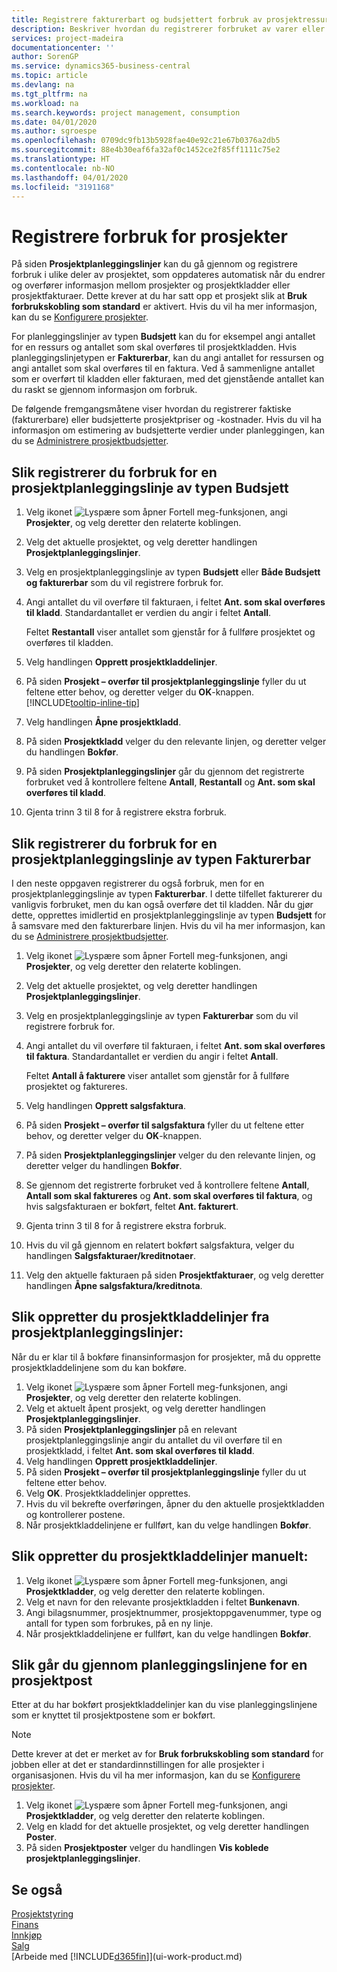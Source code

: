 ```yaml
---
title: Registrere fakturerbart og budsjettert forbruk av prosjektressurser | Microsoft-dokumentasjon
description: Beskriver hvordan du registrerer forbruket av varer eller ressurser på prosjekter for å forenkle prosjektstyring.
services: project-madeira
documentationcenter: ''
author: SorenGP
ms.service: dynamics365-business-central
ms.topic: article
ms.devlang: na
ms.tgt_pltfrm: na
ms.workload: na
ms.search.keywords: project management, consumption
ms.date: 04/01/2020
ms.author: sgroespe
ms.openlocfilehash: 0709dc9fb13b5928fae40e92c21e67b0376a2db5
ms.sourcegitcommit: 88e4b30eaf6fa32af0c1452ce2f85ff1111c75e2
ms.translationtype: HT
ms.contentlocale: nb-NO
ms.lasthandoff: 04/01/2020
ms.locfileid: "3191168"
---
```

# <a name="record-usage-for-jobs"></a>Registrere forbruk for prosjekter
På siden **Prosjektplanleggingslinjer** kan du gå gjennom og registrere forbruk i ulike deler av prosjektet, som oppdateres automatisk når du endrer og overfører informasjon mellom prosjekter og prosjektkladder eller prosjektfakturaer. Dette krever at du har satt opp et prosjekt slik at **Bruk forbrukskobling som standard** er aktivert. Hvis du vil ha mer informasjon, kan du se [Konfigurere prosjekter](projects-how-setup-jobs.md).  

For planleggingslinjer av typen **Budsjett** kan du for eksempel angi antallet for en ressurs og antallet som skal overføres til prosjektkladden. Hvis planleggingslinjetypen er **Fakturerbar**, kan du angi antallet for ressursen og angi antallet som skal overføres til en faktura. Ved å sammenligne antallet som er overført til kladden eller fakturaen, med det gjenstående antallet kan du raskt se gjennom informasjon om forbruk.

De følgende fremgangsmåtene viser hvordan du registrerer faktiske (fakturerbare) eller budsjetterte prosjektpriser og -kostnader. Hvis du vil ha informasjon om estimering av budsjetterte verdier under planleggingen, kan du se [Administrere prosjektbudsjetter](projects-how-manage-budgets.md).

## <a name="to-record-usage-for-a-job-planning-line-of-type-budget"></a>Slik registrerer du forbruk for en prosjektplanleggingslinje av typen Budsjett
1. Velg ikonet ![Lyspære som åpner Fortell meg-funksjonen](media/ui-search/search_small.png "Fortell hva du vil gjøre"), angi **Prosjekter**, og velg deretter den relaterte koblingen.  
2. Velg det aktuelle prosjektet, og velg deretter handlingen **Prosjektplanleggingslinjer**.
3. Velg en prosjektplanleggingslinje av typen **Budsjett** eller **Både Budsjett og fakturerbar** som du vil registrere forbruk for.
4. Angi antallet du vil overføre til fakturaen, i feltet **Ant. som skal overføres til kladd**. Standardantallet er verdien du angir i feltet **Antall**.

    Feltet **Restantall** viser antallet som gjenstår for å fullføre prosjektet og overføres til kladden.  
5. Velg handlingen **Opprett prosjektkladdelinjer**.
6. På siden **Prosjekt – overfør til prosjektplanleggingslinje** fyller du ut feltene etter behov, og deretter velger du **OK**-knappen. [!INCLUDE[tooltip-inline-tip](includes/tooltip-inline-tip_md.md)]
7. Velg handlingen **Åpne prosjektkladd**.  
8. På siden **Prosjektkladd** velger du den relevante linjen, og deretter velger du handlingen **Bokfør**.
9. På siden **Prosjektplanleggingslinjer** går du gjennom det registrerte forbruket ved å kontrollere feltene **Antall**, **Restantall** og **Ant. som skal overføres til kladd**.  
10. Gjenta trinn 3 til 8 for å registrere ekstra forbruk.  

## <a name="to-record-usage-for-a-job-planning-line-of-type-billable"></a>Slik registrerer du forbruk for en prosjektplanleggingslinje av typen Fakturerbar
I den neste oppgaven registrerer du også forbruk, men for en prosjektplanleggingslinje av typen **Fakturerbar**. I dette tilfellet fakturerer du vanligvis forbruket, men du kan også overføre det til kladden. Når du gjør dette, opprettes imidlertid en prosjektplanleggingslinje av typen **Budsjett** for å samsvare med den fakturerbare linjen. Hvis du vil ha mer informasjon, kan du se [Administrere prosjektbudsjetter](projects-how-manage-budgets.md).

1. Velg ikonet ![Lyspære som åpner Fortell meg-funksjonen](media/ui-search/search_small.png "Fortell hva du vil gjøre"), angi **Prosjekter**, og velg deretter den relaterte koblingen.
2. Velg det aktuelle prosjektet, og velg deretter handlingen **Prosjektplanleggingslinjer**.  
3. Velg en prosjektplanleggingslinje av typen **Fakturerbar** som du vil registrere forbruk for.
4. Angi antallet du vil overføre til fakturaen, i feltet **Ant. som skal overføres til faktura**. Standardantallet er verdien du angir i feltet **Antall**.

    Feltet **Antall å fakturere** viser antallet som gjenstår for å fullføre prosjektet og faktureres.  
5. Velg handlingen **Opprett salgsfaktura**.
6. På siden **Prosjekt – overfør til salgsfaktura** fyller du ut feltene etter behov, og deretter velger du **OK**-knappen.
7. På siden **Prosjektplanleggingslinjer** velger du den relevante linjen, og deretter velger du handlingen **Bokfør**.
8. Se gjennom det registrerte forbruket ved å kontrollere feltene **Antall**, **Antall som skal faktureres** og **Ant. som skal overføres til faktura**, og hvis salgsfakturaen er bokført, feltet **Ant. fakturert**.
9. Gjenta trinn 3 til 8 for å registrere ekstra forbruk.  
10. Hvis du vil gå gjennom en relatert bokført salgsfaktura, velger du handlingen **Salgsfakturaer/kreditnotaer**.  
11. Velg den aktuelle fakturaen på siden **Prosjektfakturaer**, og velg deretter handlingen **Åpne salgsfaktura/kreditnota**.         

## <a name="to-create-job-journal-lines-from-job-planning-lines"></a>Slik oppretter du prosjektkladdelinjer fra prosjektplanleggingslinjer:
Når du er klar til å bokføre finansinformasjon for prosjekter, må du opprette prosjektkladdelinjene som du kan bokføre.

1. Velg ikonet ![Lyspære som åpner Fortell meg-funksjonen](media/ui-search/search_small.png "Fortell hva du vil gjøre"), angi **Prosjekter**, og velg deretter den relaterte koblingen.  
2. Velg et aktuelt åpent prosjekt, og velg deretter handlingen **Prosjektplanleggingslinjer**.  
3. På siden **Prosjektplanleggingslinjer** på en relevant prosjektplanleggingslinje angir du antallet du vil overføre til en prosjektkladd, i feltet **Ant. som skal overføres til kladd**.  
4. Velg handlingen **Opprett prosjektkladdelinjer**.
5. På siden **Prosjekt – overfør til prosjektplanleggingslinje** fyller du ut feltene etter behov.  
6. Velg **OK**. Prosjektkladdelinjer opprettes.
7. Hvis du vil bekrefte overføringen, åpner du den aktuelle prosjektkladden og kontrollerer postene.  
8. Når prosjektkladdelinjene er fullført, kan du velge handlingen **Bokfør**.  

## <a name="to-create-job-journal-lines-manually"></a>Slik oppretter du prosjektkladdelinjer manuelt:
1. Velg ikonet ![Lyspære som åpner Fortell meg-funksjonen](media/ui-search/search_small.png "Fortell hva du vil gjøre"), angi **Prosjektkladder**, og velg deretter den relaterte koblingen.  
2. Velg et navn for den relevante prosjektkladden i feltet **Bunkenavn**.  
3. Angi bilagsnummer, prosjektnummer, prosjektoppgavenummer, type og antall for typen som forbrukes, på en ny linje.  
4. Når prosjektkladdelinjene er fullført, kan du velge handlingen **Bokfør**.  

## <a name="to-review-planning-lines-for-a-job-ledger-entry"></a>Slik går du gjennom planleggingslinjene for en prosjektpost
Etter at du har bokført prosjektkladdelinjer kan du vise planleggingslinjene som er knyttet til prosjektpostene som er bokført.

> [!NOTE]  
>   Dette krever at det er merket av for **Bruk forbrukskobling som standard** for jobben eller at det er standardinnstillingen for alle prosjekter i organisasjonen. Hvis du vil ha mer informasjon, kan du se [Konfigurere prosjekter](projects-how-setup-jobs.md).  

1. Velg ikonet ![Lyspære som åpner Fortell meg-funksjonen](media/ui-search/search_small.png "Fortell hva du vil gjøre"), angi **Prosjektkladder**, og velg deretter den relaterte koblingen.  
2. Velg en kladd for det aktuelle prosjektet, og velg deretter handlingen **Poster**.  
3. På siden **Prosjektposter** velger du handlingen **Vis koblede prosjektplanleggingslinjer**.

## <a name="see-also"></a>Se også
[Prosjektstyring](projects-manage-projects.md)  
[Finans](finance.md)  
[Innkjøp](purchasing-manage-purchasing.md)         
[Salg](sales-manage-sales.md)      
[Arbeide med [!INCLUDE[d365fin](includes/d365fin_md.md)]](ui-work-product.md)  

